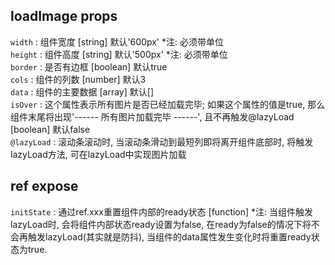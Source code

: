 ## loadImage props


`width` : 组件宽度 [string] 默认'600px' *注: 必须带单位
<br>
`height` :  组件高度 [string] 默认'500px' *注: 必须带单位
<br>
`border` : 是否有边框 [boolean] 默认true
<br>
`cols` : 组件的列数 [number] 默认3
<br>
`data` : 组件的主要数据 [array] 默认[]
<br>
`isOver` : 这个属性表示所有图片是否已经加载完毕; 如果这个属性的值是true, 那么组件末尾将出现'------ 所有图片加载完毕 ------', 且不再触发@lazyLoad [boolean] 默认false
<br>
`@lazyLoad` : 滚动条滚动时, 当滚动条滑动到最短列即将离开组件底部时, 将触发lazyLoad方法, 可在lazyLoad中实现图片加载
<br>

## ref expose

`initState` : 通过ref.xxx重置组件内部的ready状态 [function] *注: 当组件触发lazyLoad时, 会将组件内部状态ready设置为false, 在ready为false的情况下将不会再触发lazyLoad(其实就是防抖), 当组件的data属性发生变化时将重置ready状态为true.
<br>
